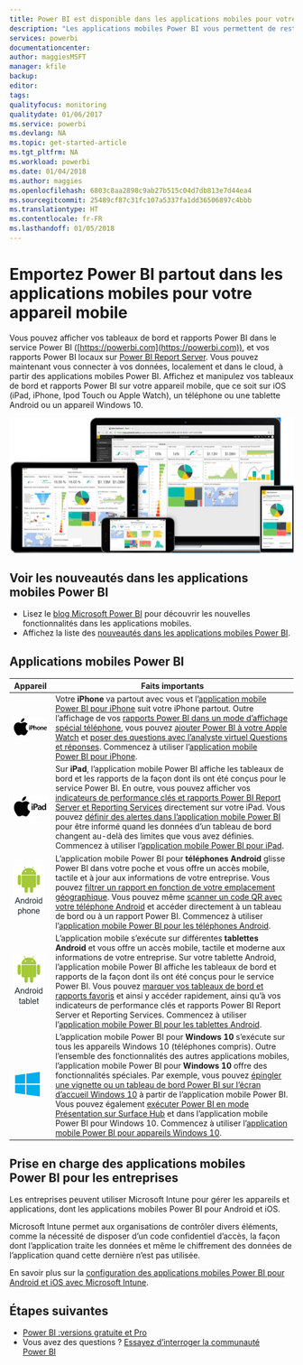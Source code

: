 ```yaml
---
title: Power BI est disponible dans les applications mobiles pour votre appareil mobile
description: "Les applications mobiles Power BI vous permettent de rester connecté à vos données locales ou dans le cloud. Affichez les rapports et les tableaux de bord Power BI sur votre appareil mobile."
services: powerbi
documentationcenter: 
author: maggiesMSFT
manager: kfile
backup: 
editor: 
tags: 
qualityfocus: monitoring
qualitydate: 01/06/2017
ms.service: powerbi
ms.devlang: NA
ms.topic: get-started-article
ms.tgt_pltfrm: NA
ms.workload: powerbi
ms.date: 01/04/2018
ms.author: maggies
ms.openlocfilehash: 6803c8aa2898c9ab27b515c04d7db813e7d44ea4
ms.sourcegitcommit: 25489cf87c31fc107a5337fa1dd36506897c4bbb
ms.translationtype: HT
ms.contentlocale: fr-FR
ms.lasthandoff: 01/05/2018
---
```

# <a name="take-power-bi-anywhere-in-mobile-apps-for-your-mobile-device"></a>Emportez Power BI partout dans les applications mobiles pour votre appareil mobile
Vous pouvez afficher vos tableaux de bord et rapports Power BI dans le service Power BI ([https://powerbi.com](https://powerbi.com)), et vos rapports Power BI locaux sur [Power BI Report Server](report-server/get-started.md). Vous pouvez maintenant vous connecter à vos données, localement et dans le cloud, à partir des applications mobiles Power BI. Affichez et manipulez vos tableaux de bord et rapports Power BI sur votre appareil mobile, que ce soit sur iOS (iPad, iPhone, Ipod Touch ou Apple Watch), un téléphone ou une tablette Android ou un appareil Windows 10.

![Power BI sur les appareils mobiles](media/mobile-apps-for-mobile-devices/power-bi-mobile-apps-all-up.png)

## <a name="see-whats-new-in-the-power-bi-mobile-apps"></a>Voir les nouveautés dans les applications mobiles Power BI
* Lisez le [blog Microsoft Power BI](https://powerbi.microsoft.com/blog/tag/mobile/) pour découvrir les nouvelles fonctionnalités dans les applications mobiles.
* Affichez la liste des [nouveautés dans les applications mobiles Power BI](mobile-whats-new-in-the-mobile-apps.md).

## <a name="the-power-bi-mobile-apps"></a>Applications mobiles Power BI
| **Appareil** | **Faits importants** |
| --- | --- |
| [![iPhone](media/mobile-apps-for-mobile-devices/iphone-logo-50-px.png)](mobile-iphone-app-get-started.md) |Votre **iPhone** va partout avec vous et l’[application mobile Power BI pour iPhone](mobile-iphone-app-get-started.md) suit votre iPhone partout. Outre l’affichage de vos [rapports Power BI dans un mode d’affichage spécial téléphone](mobile-apps-view-phone-report.md), vous pouvez [ajouter Power BI à votre Apple Watch](mobile-apple-watch.md) et [poser des questions avec l’analyste virtuel Questions et réponses](mobile-apps-ios-qna.md). Commencez à utiliser l’[application mobile Power BI pour iPhone](mobile-iphone-app-get-started.md). |
| [![iPad](media/mobile-apps-for-mobile-devices/ipad-logo-50-px.png)](mobile-ipad-app-get-started.md) |Sur **iPad**, l’application mobile Power BI affiche les tableaux de bord et les rapports de la façon dont ils ont été conçus pour le service Power BI. En outre, vous pouvez afficher vos [indicateurs de performance clés et rapports Power BI Report Server et Reporting Services](mobile-app-ssrs-kpis-mobile-on-premises-reports.md) directement sur votre iPad. Vous pouvez [définir des alertes dans l’application mobile Power BI](mobile-set-data-alerts-in-the-mobile-apps.md) pour être informé quand les données d’un tableau de bord changent au-delà des limites que vous avez définies. Commencez à utiliser l’[application mobile Power BI pour iPad](mobile-ipad-app-get-started.md). |
| [![Téléphone Android](media/mobile-apps-for-mobile-devices/android-phone-logo-50-px.png)](mobile-android-app-get-started.md) |L’application mobile Power BI pour **téléphones Android** glisse Power BI dans votre poche et vous offre un accès mobile, tactile et à jour aux informations de votre entreprise. Vous pouvez [filtrer un rapport en fonction de votre emplacement géographique](mobile-apps-geographic-filtering.md). Vous pouvez même [scanner un code QR avec votre téléphone Android](mobile-apps-qr-code.md) et accéder directement à un tableau de bord ou à un rapport Power BI. Commencez à utiliser l’[application mobile Power BI pour les téléphones Android](mobile-android-app-get-started.md). |
| [![Tablette Android](media/mobile-apps-for-mobile-devices/android-tablet-logo-50-px.png)](mobile-android-tablet-app-get-started.md) |L’application mobile s’exécute sur différentes **tablettes Android** et vous offre un accès mobile, tactile et moderne aux informations de votre entreprise. Sur votre tablette Android, l’application mobile Power BI affiche les tableaux de bord et rapports de la façon dont ils ont été conçus pour le service Power BI. Vous pouvez [marquer vos tableaux de bord et rapports favoris](mobile-apps-favorites.md) et ainsi y accéder rapidement, ainsi qu’à vos indicateurs de performance clés et rapports Power BI Report Server et Reporting Services. Commencez à utiliser l’[application mobile Power BI pour les tablettes Android](mobile-android-tablet-app-get-started.md). |
| [![Appareils Windows](media/mobile-apps-for-mobile-devices/win-10-logo-50-px.png)](desktop-getting-started.md) |L’application mobile Power BI pour **Windows 10** s’exécute sur tous les appareils Windows 10 (téléphones compris). Outre l’ensemble des fonctionnalités des autres applications mobiles, l’application mobile Power BI pour **Windows 10** offre des fonctionnalités spéciales. Par exemple, vous pouvez [épingler une vignette ou un tableau de bord Power BI sur l’écran d’accueil Windows 10](mobile-pin-dashboard-start-screen-windows-10-phone-app.md) à partir de l’application mobile Power BI. Vous pouvez également [exécuter Power BI en mode Présentation sur Surface Hub](mobile-windows-10-app-presentation-mode.md) et dans l’application mobile Power BI pour Windows 10. Commencez à utiliser l’[application mobile Power BI pour appareils Windows 10](mobile-windows-10-phone-app-get-started.md). |

## <a name="enterprise-support-for-the-power-bi-mobile-apps"></a>Prise en charge des applications mobiles Power BI pour les entreprises
Les entreprises peuvent utiliser Microsoft Intune pour gérer les appareils et applications, dont les applications mobiles Power BI pour Android et iOS.

Microsoft Intune permet aux organisations de contrôler divers éléments, comme la nécessité de disposer d’un code confidentiel d’accès, la façon dont l’application traite les données et même le chiffrement des données de l’application quand cette dernière n’est pas utilisée.

En savoir plus sur la [configuration des applications mobiles Power BI pour Android et iOS avec Microsoft Intune](service-admin-mobile-intune.md). 

## <a name="next-steps"></a>Étapes suivantes
* [Power BI :versions gratuite et Pro](service-free-vs-pro.md)
* Vous avez des questions ? [Essayez d’interroger la communauté Power BI](http://community.powerbi.com/)

